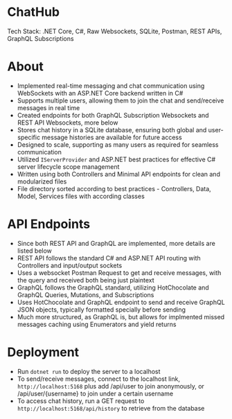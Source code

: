 # ChatHub
Tech Stack: .NET Core, C#, Raw Websockets, SQLite, Postman, REST APIs, GraphQL Subscriptions

# About
* Implemented real-time messaging and chat communication using WebSockets with an ASP.NET Core backend written in C#
* Supports multiple users, allowing them to join the chat and send/receive messages in real time
* Created endpoints for both GraphQL Subscription Websockets and REST API Websockets, more below
* Stores chat history in a SQLite database, ensuring both global and user-specific message histories are available for future access
* Designed to scale, supporting as many users as required for seamless communication
* Utilized `IServerProvider` and ASP.NET best practices for effective C# server lifecycle scope management
* Written using both Controllers and Minimal API endpoints for clean and modularized files
* File directory sorted according to best practices - Controllers, Data, Model, Services files with according classes

# API Endpoints
* Since both REST API and GraphQL are implemented, more details are listed below
* REST API follows the standard C# and ASP.NET API routing with Controllers and input/output sockets
* Uses a websocket Postman Request to get and receive messages, with the query and received both being just plaintext
* GraphQL follows the GraphQL standard, utilizing HotChocolate and GraphQL Queries, Mutations, and Subscriptions 
* Uses HotChocolate and GraphQL endpoint to send and receive GraphQL JSON objects, typically formatted specially before sending
* Much more structured, as GraphQL is, but allows for implmented missed messages caching using Enumerators and yield returns

# Deployment
* Run `dotnet run` to deploy the server to a localhost
* To send/receive messages, connect to the localhost link, `http://localhost:5168` plus add /api/user to join anonymously, or /api/user/{username} to join under a certain username
* To access chat history, run a GET request to `http://localhost:5168/api/history` to retrieve from the database
